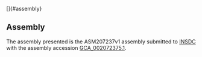 []{#assembly}

Assembly
--------

The assembly presented is the ASM207237v1 assembly submitted to
[INSDC](http://www.insdc.org) with the assembly accession
[GCA\_002072375.1](http://www.ebi.ac.uk/ena/data/view/GCA_002072375.1).
